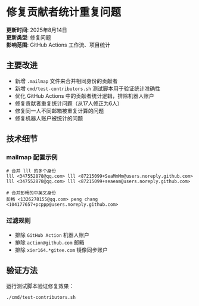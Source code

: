 # 修复贡献者统计重复问题

**更新时间**: 2025年8月14日  
**更新类型**: 修复问题  
**影响范围**: GitHub Actions 工作流、项目统计

## 主要改进

- 新增 `.mailmap` 文件来合并相同身份的贡献者
- 新增 `cmd/test-contributors.sh` 测试脚本用于验证统计准确性
- 优化 GitHub Actions 中的贡献者统计逻辑，排除机器人账户
- 修复贡献者重复统计问题（从17人修正为6人）
- 修复同一人不同邮箱被重复计算的问题
- 修复机器人账户被统计的问题

## 技术细节

### mailmap 配置示例

```
# 合并 lll 的多个身份
lll <347552878@qq.com> lll <87215099+SeaMmMm@users.noreply.github.com>
lll <347552878@qq.com> lll <87215099+seaeam@users.noreply.github.com>

# 合并彭畅的中英文身份
彭畅 <1326278155@qq.com> peng chang <104177657+pcppp@users.noreply.github.com>
```

### 过滤规则

- 排除 `GitHub Action` 机器人账户
- 排除 `action@github.com` 邮箱
- 排除 `xier164.*gitee.com` 镜像同步账户

## 验证方法

运行测试脚本验证修复效果：

```bash
./cmd/test-contributors.sh
```
